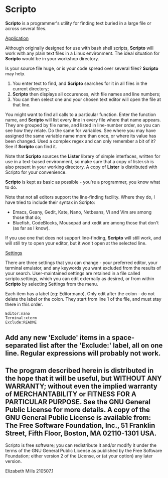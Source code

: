 # Scripto

**Scripto** is a programmer's utility for finding text buried in a large file or across several files.

<u>Application</u>

Although originally designed for use with bash shell scripts, **Scripto** will work with any plain text files in a Linux environment. The ideal situation for **Scripto** would be in your workshop directory.

Is your source file huge, or is your code spread over several files? **Scripto** may help.

 1. You enter text to find, and **Scripto** searches for it in all files in the current directory;
 2. **Scripto** then displays all occurences, with file names and line numbers;
 3. You can then select one and your chosen text editor will open the file at that line.

You might want to find all calls to a particular function. Enter the function name, and **Scripto**
will list every line in every file where that name appears. They are grouped by file name, and
listed in line-number order, so you can see how they relate. Do the same for variables. See
where you may have assigned the same variable name more than once, or where its value has been
changed. Used a complex regex and can only remember a bit of it? See if **Scripto** can find it.

Note that **Scripto** sources the **Lister** library of simple interfaces, written for use in a
text-based environment, so make sure that a copy of lister.sh is also present in your
working directory. A copy of **Lister** is distributed with Scripto for your convenience.

**Scripto** is kept as basic as possible - you're a programmer, you know what to do.

Note that not all editors support the line-finding facility. Where they do, I have tried to include their syntax in Scripto:

 * Emacs, Geany, Gedit, Kate, Nano, Netbeans, Vi and Vim are among those that do;
 * Bluefish, CodeBlocks, Mousepad and xedit are among those that don't (as far as I know).

If you use one that does not support line-finding, **Scripto** will still work, and will still
try to open your editor, but it won't open at the selected line.

<u>Settings</u>

There are three settings that you can change - your preferred editor, your terminal emulator, and any keywords you want excluded from the results of your search. User-maintained settings are retained in a file called scripto.settings, which you can edit externally as desired, or from within **Scripto** by selecting Settings from the menu.

Each item has a label (eg: Editor:nano). Only edit after the colon - do not delete the label or the colon. They start from line 1 of the file, and must stay there in this order.

    Editor:nano
    Terminal:xterm
    Exclude:README

Add any new 'Exclude' items in a space-separated list after the 'Exclude:' label, all on one line. Regular expressions will probably not work.
---
The program described herein is distributed in the hope that it will be useful, but WITHOUT ANY WARRANTY; without even the implied warranty of MERCHANTABILITY or FITNESS FOR A PARTICULAR PURPOSE.  See the GNU General Public License for more details. A copy of the GNU General Public License is available from:
The Free Software Foundation, Inc., 51 Franklin Street, Fifth Floor, Boston, MA 02110-1301 USA.
---
Scripto is free software; you can redistribute it and/or modify it under the terms of the
GNU General Public License as published by the Free Software Foundation; either version 2 of
the License, or (at your option) any later version.

Elizabeth Mills 210507.1
